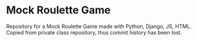 # Mock Roulette Game
Repository for a Mock Roulette Game made with Python, Django, JS, HTML. Copied from private class repository, thus commit history has been lost.
